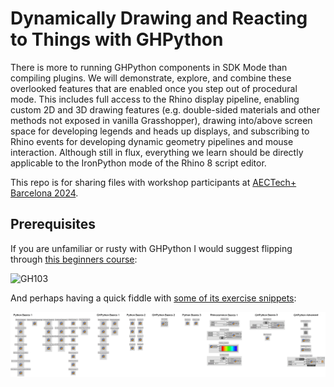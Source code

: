# Dynamically Drawing and Reacting to Things with GHPython

There is more to running GHPython components in SDK Mode than compiling plugins. We will demonstrate, explore, and combine these overlooked features that are enabled once you step out of procedural mode. This includes full access to the Rhino display pipeline, enabling custom 2D and 3D drawing features (e.g. double-sided materials and other methods not exposed in vanilla Grasshopper), drawing into/above screen space for developing legends and heads up displays, and subscribing to Rhino events for developing dynamic geometry pipelines and mouse interaction. Although still in flux, everything we learn should be directly applicable to the IronPython mode of the Rhino 8 script editor.

This repo is for sharing files with workshop participants at [AECTech+ Barcelona 2024](https://www.aectech.us/aectech-barcelona).

## Prerequisites 

If you are unfamiliar or rusty with GHPython I would suggest flipping through [this beginners course](https://andersholdendeleuran.com/211103_Grasshopper103_CPH_Redacted.pdf):

![GH103](https://raw.githubusercontent.com/AndersDeleuran/AECTechPlus24/main/GH103_Exercises/211103_Grasshopper103_CPH_Redacted.png)

And perhaps having a quick fiddle with [some of its exercise snippets](https://github.com/AndersDeleuran/AECTechPlus24/tree/main/GH103_Exercises):

![Exercise Snippets](https://raw.githubusercontent.com/AndersDeleuran/AECTechPlus24/main/GH103_Exercises/210911_ExerciseSnippets_00.png)
